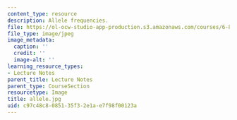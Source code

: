 ```yaml
---
content_type: resource
description: Allele frequencies.
file: https://ol-ocw-studio-app-production.s3.amazonaws.com/courses/6-877j-computational-evolutionary-biology-fall-2005/c97c48c8085135f32e1ae7f98f00123a_allele.jpg
file_type: image/jpeg
image_metadata:
  caption: ''
  credit: ''
  image-alt: ''
learning_resource_types:
- Lecture Notes
parent_title: Lecture Notes
parent_type: CourseSection
resourcetype: Image
title: allele.jpg
uid: c97c48c8-0851-35f3-2e1a-e7f98f00123a
---
```

